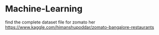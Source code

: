 # Machine-Learning
find the complete dataset file for zomato her
https://www.kaggle.com/himanshupoddar/zomato-bangalore-restaurants
